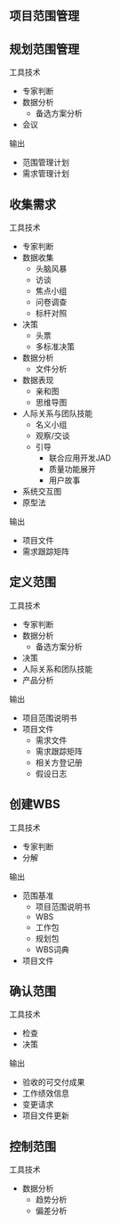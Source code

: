 ## 项目范围管理
## 规划范围管理
工具技术
* 专家判断
* 数据分析
  * 备选方案分析
* 会议

输出
* 范围管理计划
* 需求管理计划

## 收集需求
工具技术
* 专家判断
* 数据收集
  * 头脑风暴
  * 访谈
  * 焦点小组
  * 问卷调查
  * 标杆对照
* 决策
  * 头票
  * 多标准决策
* 数据分析
  * 文件分析
* 数据表现
  * 亲和图
  * 思维导图
* 人际关系与团队技能
  * 名义小组
  * 观察/交谈
  * 引导
    * 联合应用开发JAD
    * 质量功能展开
    * 用户故事
* 系统交互图
* 原型法

输出
* 项目文件
* 需求跟踪矩阵

## 定义范围
工具技术
* 专家判断
* 数据分析
  * 备选方案分析
* 决策
* 人际关系和团队技能
* 产品分析

输出
* 项目范围说明书
* 项目文件
  * 需求文件
  * 需求跟踪矩阵
  * 相关方登记册
  * 假设日志

## 创建WBS
工具技术
* 专家判断
* 分解

输出
* 范围基准
  * 项目范围说明书
  * WBS
  * 工作包
  * 规划包
  * WBS词典
* 项目文件

## 确认范围
工具技术
* 检查
* 决策

输出
* 验收的可交付成果
* 工作绩效信息
* 变更请求
* 项目文件更新

## 控制范围
工具技术
* 数据分析
  * 趋势分析
  * 偏差分析